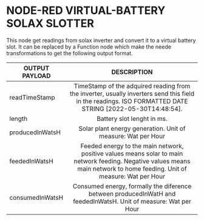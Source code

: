 # NODE-RED VIRTUAL-BATTERY SOLAX SLOTTER
This node get readings from solax inverter and convert it to a virtual battery slot. 
It can be replaced by a Function node which make the neede transformations to get the following output format. 


|OUTPUT PAYLOAD | DESCRIPTION
|---------------|:------------:|
| readTimeStamp | TimeStamp of the adquired reading from the inverter, usually inverters send this field in the readings. ISO FORMATTED DATE STRING [2022-05-30T14:48:54].|
|length         | Battery slot lenght in ms. |
|producedInWatsH| Solar plant energy generation. Unit of measure: Wat per Hour|
|feededInWatsH  | Feeded energy to the main network, positive values means solar to main network feeding. Negative values means main network to home feeding. Unit of measure: Wat per Hour |
|consumedInWatsH| Consumed energy, formally the diference between producedInWatH and feededInWatsH. Unit of measure: Wat per Hour
